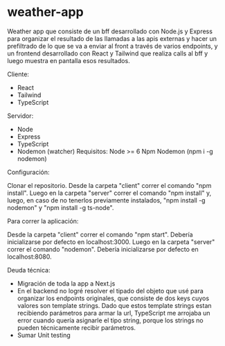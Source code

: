 # weather-app
Weather app que consiste de un bff desarrollado con Node.js y Express para organizar el resultado de las llamadas a las apis externas y hacer un prefiltrado de lo que se va a enviar al front a través de varios endpoints, y un frontend desarrollado con React y Tailwind que realiza calls al bff y luego muestra en pantalla esos resultados.

Cliente:

- React
- Tailwind
- TypeScript

Servidor:

- Node
- Express
- TypeScript
- Nodemon (watcher)
Requisitos: Node >= 6 Npm Nodemon (npm i -g nodemon)

Configuración:

Clonar el repositorio. Desde la carpeta "client" correr el comando "npm install".
Luego en la carpeta "server" correr el comando "npm install" y, luego, en caso de no tenerlos previamente instalados, "npm install -g nodemon" y "npm install -g ts-node".

Para correr la aplicación:

Desde la carpeta "client" correr el comando "npm start". Debería inicializarse por defecto en localhost:3000.
Luego en la carpeta "server" correr el comando "nodemon". Debería inicializarse por defecto en localhost:8080.

Deuda técnica:
- Migración de toda la app a Next.js
- En el backend no logré resolver el tipado del objeto que usé para organizar los endpoints originales, que consiste de dos keys cuyos valores son template strings. Dado que estos template strings estan recibiendo parámetros para armar la url, TypeScript me arrojaba un error cuando quería asignarle el tipo string, porque los strings no pueden técnicamente recibir parámetros.
- Sumar Unit testing
